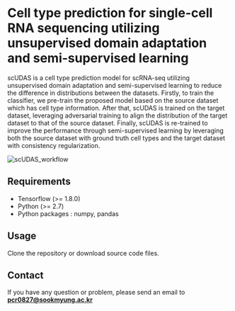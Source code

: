 # Cell type prediction for single-cell RNA sequencing utilizing unsupervised domain adaptation and semi-supervised learning
scUDAS is a cell type prediction model for scRNA-seq utilizing unsupervised domain adaptation and semi-supervised learning to reduce the difference in distributions between the datasets. Firstly, to train the classifier, we pre-train the proposed model based on the source dataset which has cell type information. After that, scUDAS is trained on the target dataset, leveraging adversarial training to align the distribution of the target dataset to that of the source dataset. Finally, scUDAS is re-trained to improve the performance through semi-supervised learning by leveraging both the source dataset with ground truth cell types and the target dataset with consistency regularization.

![scUDAS_workflow](https://github.com/cbi-bioinfo/scUDAS/assets/48755108/b24abe98-f9f4-4bf1-a96d-41ddc6358a5c)

## Requirements
* Tensorflow (>= 1.8.0)
* Python (>= 2.7)
* Python packages : numpy, pandas

## Usage
Clone the repository or download source code files.

## Contact
If you have any question or problem, please send an email to **pcr0827@sookmyung.ac.kr**
